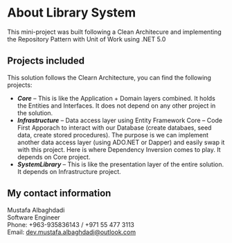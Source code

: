 # About Library System

This mini-project was built following a Clean Architecure and implementing the Repository Pattern with Unit of Work using .NET 5.0

## Projects included
This solution follows the Clearn Architecture, you can find the following projects:

- ***Core*** – This is like the Application + Domain layers combined. It holds the Entities and Interfaces. It does not depend on any other project in the solution.
- ***Infrastructure*** – Data access layer using Entity Framework Core – Code First Apporach to interact with our Database (create databaes, seed data, create stored procedures).
The purpose is we can implement another data access layer (using ADO.NET or Dapper) and easily swap it with this project. Here is where Dependency Inversion comes to play.
It depends on Core project.
- ***SystemLibrary*** – This is like the presentation layer of the entire solution. It depends on Infrastructure project.

## My contact information
Mustafa Albaghdadi<br />
Software Engineer<br />
Phone:  +963-935836143 / +971 55 477 3113<br />
Email: dev.mustafa.albaghdadi@outlook.com<br />
